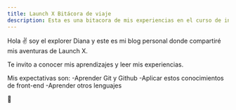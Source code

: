 ```yaml
---
title: Launch X Bitácora de viaje
description: Esta es una bitacora de mis experiencias en el curso de innovaccion virtual.
---
```


Hola ✌️  soy el explorer Diana y este es mi blog personal donde compartiré mis aventuras de Launch X.

Te invito a conocer mis aprendizajes y leer mis experiencias.

Mis expectativas son:
-Aprender Git y Github
-Aplicar estos conocimientos de front-end
-Aprender otros lenguajes

🚀
